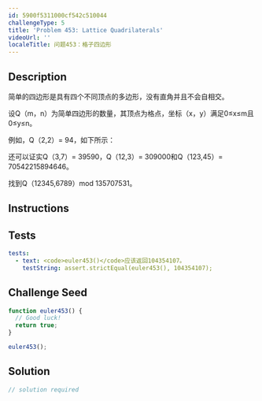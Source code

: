 ```yaml
---
id: 5900f5311000cf542c510044
challengeType: 5
title: 'Problem 453: Lattice Quadrilaterals'
videoUrl: ''
localeTitle: 问题453：格子四边形
---
```


## Description
<section id="description">简单的四边形是具有四个不同顶点的多边形，没有直角并且不会自相交。 <p>设Q（m，n）为简单四边形的数量，其顶点为格点，坐标（x，y）满足0≤x≤m且0≤y≤n。 </p><p>例如，Q（2,2）= 94，如下所示： </p><p>还可以证实Q（3,7）= 39590，Q（12,3）= 309000和Q（123,45）= 70542215894646。 </p><p>找到Q（12345,6789）mod 135707531。 </p></section>

## Instructions
<section id="instructions">
</section>

## Tests
<section id='tests'>

```yml
tests:
  - text: <code>euler453()</code>应该返回104354107。
    testString: assert.strictEqual(euler453(), 104354107);

```

</section>

## Challenge Seed
<section id='challengeSeed'>

<div id='js-seed'>

```js
function euler453() {
  // Good luck!
  return true;
}

euler453();

```

</div>



</section>

## Solution
<section id='solution'>

```js
// solution required
```
</section>
